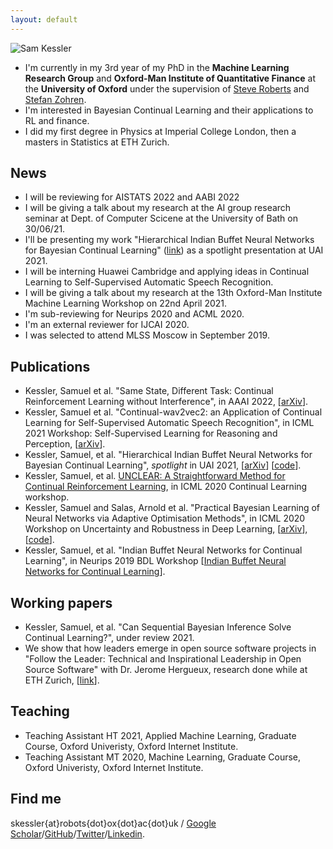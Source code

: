 ```yaml
---
layout: default
---
```


![Sam Kessler](https://raw.github.com/skezle/skezle.github.io/master/_assets/me.png "me")

* I'm currently in my 3rd year of my PhD in the **Machine Learning Research Group** and 
**Oxford-Man Institute of Quantitative Finance** at the **University of Oxford** under
 the supervision of [Steve Roberts](https://www.robots.ox.ac.uk/~sjrob/) and 
 [Stefan Zohren](http://www.oxford-man.ox.ac.uk/node/2430). 
* I'm interested in Bayesian Continual Learning and their
applications to RL and finance. 
* I did my first degree in Physics at Imperial College London, then a masters in 
Statistics at ETH Zurich.

## News
* I will be reviewing for AISTATS 2022 and AABI 2022
* I will be giving a talk about my research at the AI group research seminar at Dept. of Computer Scicene at the University of Bath on 30/06/21.
* I'll be presenting my work "Hierarchical Indian Buffet Neural Networks for Bayesian Continual Learning" ([link](https://arxiv.org/abs/1912.02290)) as a spotlight presentation at UAI 2021.
* I will be interning Huawei Cambridge and applying ideas in Continual Learning to Self-Supervised Automatic Speech Recognition.
* I will be giving a talk about my research at the 13th Oxford-Man Institute Machine Learning Workshop on 22nd April 2021.
* I'm sub-reviewing for Neurips 2020 and ACML 2020.
* I'm an external reviewer for IJCAI 2020.
* I was selected to attend MLSS Moscow in September 2019.

## Publications
* Kessler, Samuel et al. "Same State, Different Task: Continual Reinforcement Learning without Interference", in AAAI 2022, \[[arXiv](https://arxiv.org/abs/2106.02940)\].
* Kessler, Samuel et al. "Continual-wav2vec2: an Application of Continual Learning for Self-Supervised Automatic Speech Recognition", in ICML 2021 Workshop: Self-Supervised Learning for Reasoning and Perception, \[[arXiv](https://arxiv.org/abs/2107.13530)\].
* Kessler, Samuel, et al. "Hierarchical Indian Buffet Neural Networks for Bayesian Continual Learning", *spotlight* in UAI 2021, \[[arXiv](https://arxiv.org/abs/1912.02290)\] \[[code](https://github.com/skezle/IBP_BNN)\].
* Kessler, Samuel, et al. [UNCLEAR: A Straightforward Method for Continual Reinforcement Learning](https://drive.google.com/file/d/1GMTWC0C6jMTwtqZxoyq6a-VDxkrDCIHm/view), in ICML 2020 Continual Learning workshop.
* Kessler, Samuel and Salas, Arnold et al. "Practical Bayesian Learning of Neural Networks via Adaptive Optimisation Methods", in ICML 2020 Workshop on Uncertainty and Robustness in Deep Learning, \[[arXiv](https://arxiv.org/abs/1811.03679)\], \[[code](https://github.com/skezle/BADAM)\].
* Kessler, Samuel, et al. "Indian Buffet Neural Networks for Continual Learning", in Neurips 2019 BDL Workshop \[[Indian Buffet Neural Networks for Continual Learning](http://bayesiandeeplearning.org/2019/papers/63.pdf)\].

## Working papers
* Kessler, Samuel, et al. "Can Sequential Bayesian Inference Solve Continual Learning?", under review 2021.
* We show that how leaders emerge in open source software projects in "Follow the Leader: Technical and Inspirational Leadership in Open Source Software" with Dr. Jerome Hergueux, research done while at ETH Zurich, \[[link](https://www.research-collection.ethz.ch/bitstream/handle/20.500.11850/463810/1/CLE_WP_2021_01.pdf)\].

## Teaching
*  Teaching Assistant HT 2021, Applied Machine Learning, Graduate Course, Oxford Univeristy, Oxford Internet Institute.
*  Teaching Assistant MT 2020, Machine Learning, Graduate Course, Oxford Univeristy, Oxford Internet Institute. 

## Find me
skessler{at}robots{dot}ox{dot}ac{dot}uk / [Google Scholar](https://scholar.google.co.uk/citations?hl=en&user=JmjQPXoAAAAJ)/[GitHub](http://github.com/skezle)/[Twitter](http://twitter.com/SamKezz)/[Linkedin](https://uk.linkedin.com/pub/samuel-kessler/39/aa2/79).

